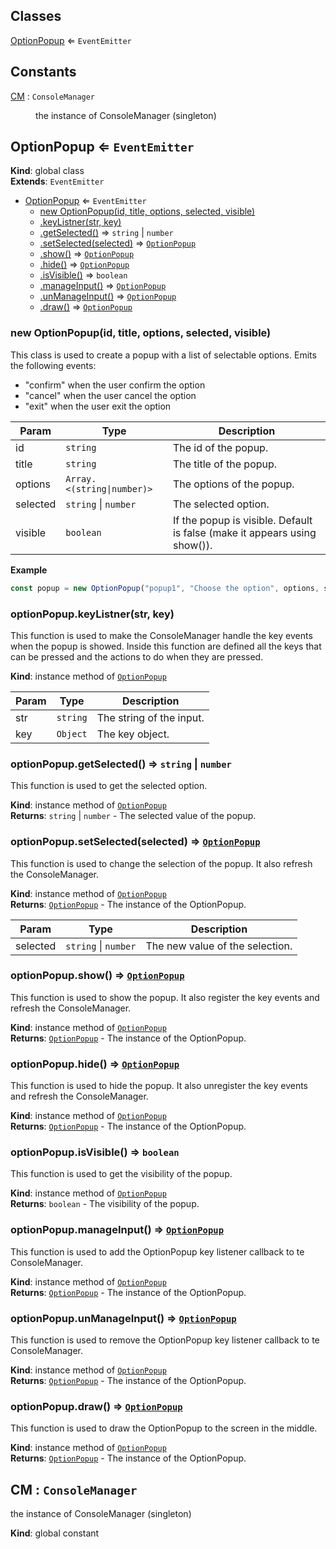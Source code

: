 ## Classes

<dl>
<dt><a href="#OptionPopup">OptionPopup</a> ⇐ <code>EventEmitter</code></dt>
<dd></dd>
</dl>

## Constants

<dl>
<dt><a href="#CM">CM</a> : <code>ConsoleManager</code></dt>
<dd><p>the instance of ConsoleManager (singleton)</p>
</dd>
</dl>

<a name="OptionPopup"></a>

## OptionPopup ⇐ <code>EventEmitter</code>
**Kind**: global class  
**Extends**: <code>EventEmitter</code>  

* [OptionPopup](#OptionPopup) ⇐ <code>EventEmitter</code>
    * [new OptionPopup(id, title, options, selected, visible)](#new_OptionPopup_new)
    * [.keyListner(str, key)](#OptionPopup+keyListner)
    * [.getSelected()](#OptionPopup+getSelected) ⇒ <code>string</code> \| <code>number</code>
    * [.setSelected(selected)](#OptionPopup+setSelected) ⇒ [<code>OptionPopup</code>](#OptionPopup)
    * [.show()](#OptionPopup+show) ⇒ [<code>OptionPopup</code>](#OptionPopup)
    * [.hide()](#OptionPopup+hide) ⇒ [<code>OptionPopup</code>](#OptionPopup)
    * [.isVisible()](#OptionPopup+isVisible) ⇒ <code>boolean</code>
    * [.manageInput()](#OptionPopup+manageInput) ⇒ [<code>OptionPopup</code>](#OptionPopup)
    * [.unManageInput()](#OptionPopup+unManageInput) ⇒ [<code>OptionPopup</code>](#OptionPopup)
    * [.draw()](#OptionPopup+draw) ⇒ [<code>OptionPopup</code>](#OptionPopup)

<a name="new_OptionPopup_new"></a>

### new OptionPopup(id, title, options, selected, visible)
This class is used to create a popup with a list of selectable options. Emits the following events: - "confirm" when the user confirm the option- "cancel" when the user cancel the option- "exit" when the user exit the option


| Param | Type | Description |
| --- | --- | --- |
| id | <code>string</code> | The id of the popup. |
| title | <code>string</code> | The title of the popup. |
| options | <code>Array.&lt;(string\|number)&gt;</code> | The options of the popup. |
| selected | <code>string</code> \| <code>number</code> | The selected option. |
| visible | <code>boolean</code> | If the popup is visible. Default is false (make it appears using show()). |

**Example**  
```js
const popup = new OptionPopup("popup1", "Choose the option", options, selectedOption).show().on("confirm", (option) => { console.log(option) }) // show the popup and wait for the user to confirm
```
<a name="OptionPopup+keyListner"></a>

### optionPopup.keyListner(str, key)
This function is used to make the ConsoleManager handle the key events when the popup is showed.Inside this function are defined all the keys that can be pressed and the actions to do when they are pressed.

**Kind**: instance method of [<code>OptionPopup</code>](#OptionPopup)  

| Param | Type | Description |
| --- | --- | --- |
| str | <code>string</code> | The string of the input. |
| key | <code>Object</code> | The key object. |

<a name="OptionPopup+getSelected"></a>

### optionPopup.getSelected() ⇒ <code>string</code> \| <code>number</code>
This function is used to get the selected option.

**Kind**: instance method of [<code>OptionPopup</code>](#OptionPopup)  
**Returns**: <code>string</code> \| <code>number</code> - The selected value of the popup.  
<a name="OptionPopup+setSelected"></a>

### optionPopup.setSelected(selected) ⇒ [<code>OptionPopup</code>](#OptionPopup)
This function is used to change the selection of the popup. It also refresh the ConsoleManager.

**Kind**: instance method of [<code>OptionPopup</code>](#OptionPopup)  
**Returns**: [<code>OptionPopup</code>](#OptionPopup) - The instance of the OptionPopup.  

| Param | Type | Description |
| --- | --- | --- |
| selected | <code>string</code> \| <code>number</code> | The new value of the selection. |

<a name="OptionPopup+show"></a>

### optionPopup.show() ⇒ [<code>OptionPopup</code>](#OptionPopup)
This function is used to show the popup. It also register the key events and refresh the ConsoleManager.

**Kind**: instance method of [<code>OptionPopup</code>](#OptionPopup)  
**Returns**: [<code>OptionPopup</code>](#OptionPopup) - The instance of the OptionPopup.  
<a name="OptionPopup+hide"></a>

### optionPopup.hide() ⇒ [<code>OptionPopup</code>](#OptionPopup)
This function is used to hide the popup. It also unregister the key events and refresh the ConsoleManager.

**Kind**: instance method of [<code>OptionPopup</code>](#OptionPopup)  
**Returns**: [<code>OptionPopup</code>](#OptionPopup) - The instance of the OptionPopup.  
<a name="OptionPopup+isVisible"></a>

### optionPopup.isVisible() ⇒ <code>boolean</code>
This function is used to get the visibility of the popup.

**Kind**: instance method of [<code>OptionPopup</code>](#OptionPopup)  
**Returns**: <code>boolean</code> - The visibility of the popup.  
<a name="OptionPopup+manageInput"></a>

### optionPopup.manageInput() ⇒ [<code>OptionPopup</code>](#OptionPopup)
This function is used to add the OptionPopup key listener callback to te ConsoleManager.

**Kind**: instance method of [<code>OptionPopup</code>](#OptionPopup)  
**Returns**: [<code>OptionPopup</code>](#OptionPopup) - The instance of the OptionPopup.  
<a name="OptionPopup+unManageInput"></a>

### optionPopup.unManageInput() ⇒ [<code>OptionPopup</code>](#OptionPopup)
This function is used to remove the OptionPopup key listener callback to te ConsoleManager.

**Kind**: instance method of [<code>OptionPopup</code>](#OptionPopup)  
**Returns**: [<code>OptionPopup</code>](#OptionPopup) - The instance of the OptionPopup.  
<a name="OptionPopup+draw"></a>

### optionPopup.draw() ⇒ [<code>OptionPopup</code>](#OptionPopup)
This function is used to draw the OptionPopup to the screen in the middle.

**Kind**: instance method of [<code>OptionPopup</code>](#OptionPopup)  
**Returns**: [<code>OptionPopup</code>](#OptionPopup) - The instance of the OptionPopup.  
<a name="CM"></a>

## CM : <code>ConsoleManager</code>
the instance of ConsoleManager (singleton)

**Kind**: global constant  
